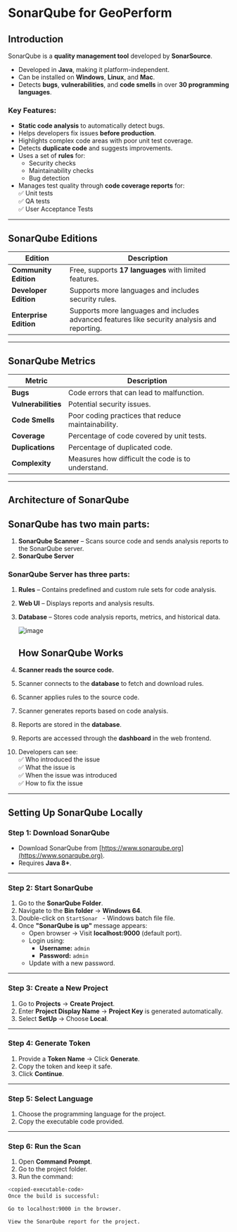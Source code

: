 # **SonarQube for GeoPerform**

## **Introduction**
SonarQube is a **quality management tool** developed by **SonarSource**.

- Developed in **Java**, making it platform-independent.  
- Can be installed on **Windows**, **Linux**, and **Mac**.  
- Detects **bugs**, **vulnerabilities**, and **code smells** in over **30 programming languages**.  
### **Key Features:**
- **Static code analysis** to automatically detect bugs.  
- Helps developers fix issues **before production**.  
- Highlights complex code areas with poor unit test coverage.  
- Detects **duplicate code** and suggests improvements.  
- Uses a set of **rules** for:  
   - Security checks  
   - Maintainability checks  
   - Bug detection  
- Manages test quality through **code coverage reports** for:  
   ✅ Unit tests  
   ✅ QA tests  
   ✅ User Acceptance Tests  

---
## **SonarQube Editions**
| Edition | Description |
|---------|-------------|
| **Community Edition** | Free, supports **17 languages** with limited features. |
| **Developer Edition** | Supports more languages and includes security rules. |
| **Enterprise Edition** | Supports more languages and includes advanced features like security analysis and reporting. |

---

## **SonarQube Metrics**
| Metric | Description |
|--------|-------------|
| **Bugs** | Code errors that can lead to malfunction. |
| **Vulnerabilities** | Potential security issues. |
| **Code Smells** | Poor coding practices that reduce maintainability. |
| **Coverage** | Percentage of code covered by unit tests. |
| **Duplications** | Percentage of duplicated code. |
| **Complexity** | Measures how difficult the code is to understand. |

---

## **Architecture of SonarQube**

## **SonarQube has two main parts:**
1. **SonarQube Scanner** – Scans source code and sends analysis reports to the SonarQube server.  
2. **SonarQube Server**  

### **SonarQube Server has three parts:**
1. **Rules** – Contains predefined and custom rule sets for code analysis.  
2. **Web UI** – Displays reports and analysis results.  
3. **Database** – Stores code analysis reports, metrics, and historical data.

   ![image](https://github.com/user-attachments/assets/4d750460-8e80-424f-bb73-7aaaf9d157df)


   ## **How SonarQube Works**
1. **Scanner reads the source code.**  
2. Scanner connects to the **database** to fetch and download rules.  
3. Scanner applies rules to the source code.  
4. Scanner generates reports based on code analysis.  
5. Reports are stored in the **database**.  
6. Reports are accessed through the **dashboard** in the web frontend.  
7. Developers can see:  
   ✅ Who introduced the issue  
   ✅ What the issue is  
   ✅ When the issue was introduced  
   ✅ How to fix the issue  

---

## **Setting Up SonarQube Locally**
### **Step 1: Download SonarQube**
- Download SonarQube from [https://www.sonarqube.org](https://www.sonarqube.org).  
- Requires **Java 8+**.  

---

### **Step 2: Start SonarQube**
1. Go to the **SonarQube Folder**.  
2. Navigate to the **Bin folder** → **Windows 64**.  
3. Double-click on `StartSonar ` - Windows batch file file.  
4. Once **"SonarQube is up"** message appears:  
   - Open browser → Visit **localhost:9000** (default port).  
   - Login using:  
     - **Username:** `admin`  
     - **Password:** `admin`  
   - Update with a new password.  

---

### **Step 3: Create a New Project**
1. Go to **Projects** → **Create Project**.  
2. Enter **Project Display Name** → **Project Key** is generated automatically.  
3. Select **SetUp** → Choose **Local**.  

---

### **Step 4: Generate Token**
1. Provide a **Token Name** → Click **Generate**.  
2. Copy the token and keep it safe.  
3. Click **Continue**.  

---

### **Step 5: Select Language**
1. Choose the programming language for the project.  
2. Copy the executable code provided.  

---

### **Step 6: Run the Scan**
1. Open **Command Prompt**.  
2. Go to the project folder.  
3. Run the command:  
```bash
<copied-executable-code>
Once the build is successful:

Go to localhost:9000 in the browser.

View the SonarQube report for the project.

